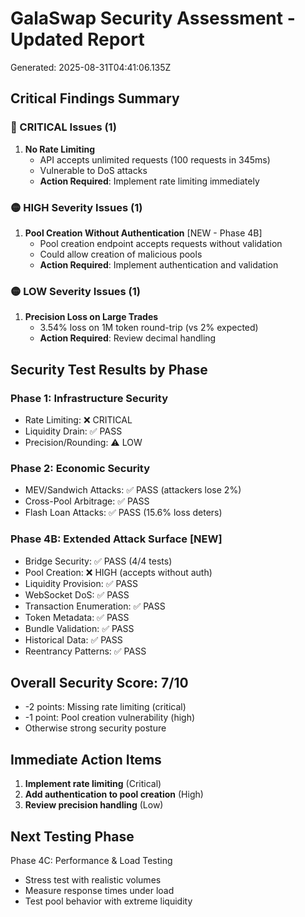 # GalaSwap Security Assessment - Updated Report
Generated: 2025-08-31T04:41:06.135Z

## Critical Findings Summary

### 🔴 CRITICAL Issues (1)
1. **No Rate Limiting** 
   - API accepts unlimited requests (100 requests in 345ms)
   - Vulnerable to DoS attacks
   - **Action Required**: Implement rate limiting immediately

### 🟡 HIGH Severity Issues (1)
1. **Pool Creation Without Authentication** [NEW - Phase 4B]
   - Pool creation endpoint accepts requests without validation
   - Could allow creation of malicious pools
   - **Action Required**: Implement authentication and validation

### 🟡 LOW Severity Issues (1)
1. **Precision Loss on Large Trades**
   - 3.54% loss on 1M token round-trip (vs 2% expected)
   - **Action Required**: Review decimal handling

## Security Test Results by Phase

### Phase 1: Infrastructure Security
- Rate Limiting: ❌ CRITICAL
- Liquidity Drain: ✅ PASS
- Precision/Rounding: ⚠️ LOW

### Phase 2: Economic Security
- MEV/Sandwich Attacks: ✅ PASS (attackers lose 2%)
- Cross-Pool Arbitrage: ✅ PASS
- Flash Loan Attacks: ✅ PASS (15.6% loss deters)

### Phase 4B: Extended Attack Surface [NEW]
- Bridge Security: ✅ PASS (4/4 tests)
- Pool Creation: ❌ HIGH (accepts without auth)
- Liquidity Provision: ✅ PASS
- WebSocket DoS: ✅ PASS
- Transaction Enumeration: ✅ PASS
- Token Metadata: ✅ PASS
- Bundle Validation: ✅ PASS
- Historical Data: ✅ PASS
- Reentrancy Patterns: ✅ PASS

## Overall Security Score: 7/10
- -2 points: Missing rate limiting (critical)
- -1 point: Pool creation vulnerability (high)
- Otherwise strong security posture

## Immediate Action Items
1. **Implement rate limiting** (Critical)
2. **Add authentication to pool creation** (High)
3. **Review precision handling** (Low)

## Next Testing Phase
Phase 4C: Performance & Load Testing
- Stress test with realistic volumes
- Measure response times under load
- Test pool behavior with extreme liquidity
